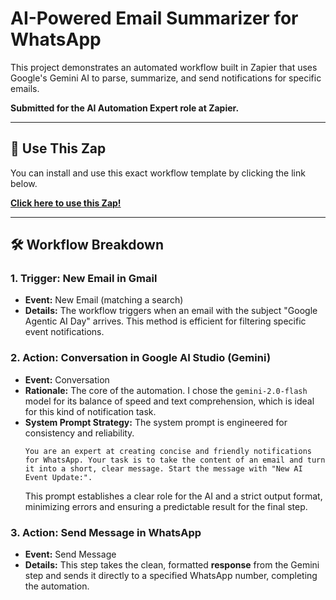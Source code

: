 # AI-Powered Email Summarizer for WhatsApp

This project demonstrates an automated workflow built in Zapier that uses Google's Gemini AI to parse, summarize, and send notifications for specific emails.

**Submitted for the AI Automation Expert role at Zapier.**

---

## 🚀 Use This Zap

You can install and use this exact workflow template by clicking the link below.

**[Click here to use this Zap!]((https://zapier.com/shared/abd846ad3c69da3375832de210008a7d92e4f353))**

---

## 🛠️ Workflow Breakdown

### 1. Trigger: New Email in Gmail
* **Event:** New Email (matching a search)
* **Details:** The workflow triggers when an email with the subject "Google Agentic AI Day" arrives. This method is efficient for filtering specific event notifications.

### 2. Action: Conversation in Google AI Studio (Gemini)
* **Event:** Conversation
* **Rationale:** The core of the automation. I chose the `gemini-2.0-flash` model for its balance of speed and text comprehension, which is ideal for this kind of notification task.
* **System Prompt Strategy:** The system prompt is engineered for consistency and reliability.
    ```
    You are an expert at creating concise and friendly notifications for WhatsApp. Your task is to take the content of an email and turn it into a short, clear message. Start the message with "New AI Event Update:".
    ```
    This prompt establishes a clear role for the AI and a strict output format, minimizing errors and ensuring a predictable result for the final step.

### 3. Action: Send Message in WhatsApp
* **Event:** Send Message
* **Details:** This step takes the clean, formatted **response** from the Gemini step and sends it directly to a specified WhatsApp number, completing the automation.
